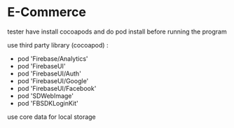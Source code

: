 # E-Commerce

tester have install cocoapods and do pod install before running the program

use third party library (cocoapod) :

* pod 'Firebase/Analytics'
* pod 'FirebaseUI'
* pod 'FirebaseUI/Auth'
* pod 'FirebaseUI/Google'
* pod 'FirebaseUI/Facebook'
* pod 'SDWebImage'
* pod 'FBSDKLoginKit'

use core data for local storage
